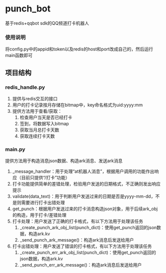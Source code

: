 # punch_bot
基于redis+qqbot sdk的QQ频道打卡机器人

### 使用说明
将config.py中的appid和token以及redis的host和port改成自己的，然后运行main函数即可

## 项目结构
### redis_handle.py
<ol>
  <li>提供与redis交互的接口</li>
  <li>用户的打卡记录按月存储在bitmap中，key命名格式为uid:yyyy:mm</li>
  <li>提供方法用于查看/获取：
    <ol>
      <li>检查用户当天是否已经打卡</li>
      <li>签到，将数据写入bitmap</li>
      <li>获取当月总打卡天数</li>
      <li>获取连续打卡天数</li>
    </ol>
  </li>
</ol>

### main.py
提供方法用于构造消息json数据、构造ark消息、发送ark消息
<ol>
  <li>_message_handler：用于处理“at机器人消息”，根据用户调用的功能作出响应（目前只提供“/打卡”功能）</li>
  <li>打卡功能提供简单的差错处理，检验用户发送的日期格式，不正确则发出响应提示</li>
  <li>validate(data_text)：用于判断用户发送过来的日期是否是yyyy-mm-dd，不是则需要进行打卡出错处理</li>
  <li>get_punch：根据用户发送过来的打卡消息构造json对象，用于后续ark_obj的构造，用于打卡/差错处理</li>
  <li>打卡处理：用户发送了正确的打卡格式，有以下方法用于处理该任务
    <ol>
      <li>_create_punch_ark_obj_list(punch_dict)：使用get_punch返回的json数据，构造ark.kv</li>
      <li>_send_punch_ark_message()：构造ark消息后发送给用户</li>
    </ol>
  </li>
  <li>打卡出错处理：用户发送了错误的打卡格式，有以下方法用于处理该任务
    <ol>
      <li>_create_punch_err_ark_obj_list(punch_dict)：使用get_punch返回的json数据，构造ark.kv</li>
      <li>_send_punch_err_ark_message()：构造ark消息后发送给用户</li>
    </ol>
  </li>
</ol>
